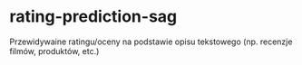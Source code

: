 # rating-prediction-sag

Przewidywaine ratingu/oceny na podstawie opisu tekstowego (np. recenzje filmów, produktów, etc.)